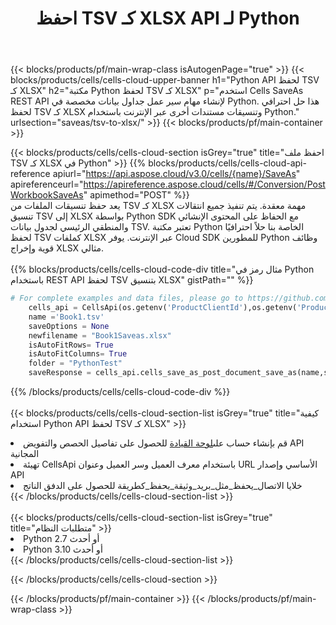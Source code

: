 ﻿---
title: احفظ TSV كـ XLSX API لـ Python
description:  استخدام Aspose.Cells Cloud SDK لـ Python لحفظ ملف بتنسيق TSV كملف بتنسيق XLSX.
url: /ar/python/saveas/tsv-to-xlsx/
---
{{< blocks/products/pf/main-wrap-class isAutogenPage="true" >}}
{{< blocks/products/cells/cells-cloud-upper-banner h1="Python API لحفظ TSV كـ XLSX" h2="مكتبة Python لحفظ TSV كـ XLSX" p="استخدم Cells SaveAs REST API لإنشاء مهام سير عمل جداول بيانات مخصصة في Python. هذا حل احترافي لحفظ TSV كـ XLSX وتنسيقات مستندات أخرى عبر الإنترنت باستخدام Python." urlsection="saveas/tsv-to-xlsx/" >}}
{{< blocks/products/pf/main-container >}}

{{< blocks/products/cells/cells-cloud-section isGrey="true" title="احفظ ملف TSV كـ XLSX في Python" >}}
{{% blocks/products/cells/cells-cloud-api-reference apiurl="https://api.aspose.cloud/v3.0/cells/{name}/SaveAs" apireferenceurl="https://apireference.aspose.cloud/cells/#/Conversion/PostWorkbookSaveAs" apimethod="POST" %}}
<br/>
يعد حفظ تنسيقات الملفات من TSV كـ XLSX مهمة معقدة. يتم تنفيذ جميع انتقالات تنسيق TSV إلى XLSX بواسطة Python SDK مع الحفاظ على المحتوى الإنشائي والمنطقي الرئيسي لجدول بيانات TSV. تعتبر مكتبة Python الخاصة بنا حلاً احترافيًا لحفظ TSV كملفات XLSX عبر الإنترنت. يوفر Cloud SDK للمطورين Python وظائف قوية وإخراج XLSX مثالي.
<br/>
<br/>
{{% blocks/products/cells/cells-cloud-code-div title="مثال رمز في Python باستخدام REST API لحفظ TSV بتنسيق XLSX" gistPath="" %}}
  
```python
# For complete examples and data files, please go to https://github.com/aspose-cells-cloud/aspose-cells-cloud-python/
    cells_api = CellsApi(os.getenv('ProductClientId'),os.getenv('ProductClientSecret'))
    name ='Book1.tsv'    
    saveOptions = None
    newfilename = "Book1Saveas.xlsx"
    isAutoFitRows= True
    isAutoFitColumns= True
    folder = "PythonTest"
    saveResponse = cells_api.cells_save_as_post_document_save_as(name,save_options=saveOptions, newfilename=(folder +'/' + newfilename),folder=folder)
```
  
{{% /blocks/products/cells/cells-cloud-code-div %}}
<br/>
<br/>
{{< blocks/products/cells/cells-cloud-section-list isGrey="true" title="كيفية استخدام Python API لحفظ TSV كـ XLSX" >}}
<li> قم بإنشاء حساب على<a href="https://dashboard.aspose.cloud/">لوحة القيادة</a> للحصول على تفاصيل الحصص والتفويض API المجانية</li>
<li>تهيئة CellsApi باستخدام معرف العميل وسر العميل وعنوان URL الأساسي وإصدار API</li>
<li>خلايا الاتصال_يحفظ_مثل_بريد_وثيقة_يحفظ_كطريقة للحصول على الدفق الناتج</li>
{{< /blocks/products/cells/cells-cloud-section-list >}}
<br/>
<br/>
{{< blocks/products/cells/cells-cloud-section-list isGrey="true" title="متطلبات النظام" >}}
<li>Python 2.7 أو أحدث</li>
<li>Python 3.10 أو أحدث</li>
{{< /blocks/products/cells/cells-cloud-section-list >}}

{{< /blocks/products/cells/cells-cloud-section >}}

{{< /blocks/products/pf/main-container >}}
{{< /blocks/products/pf/main-wrap-class >}}
